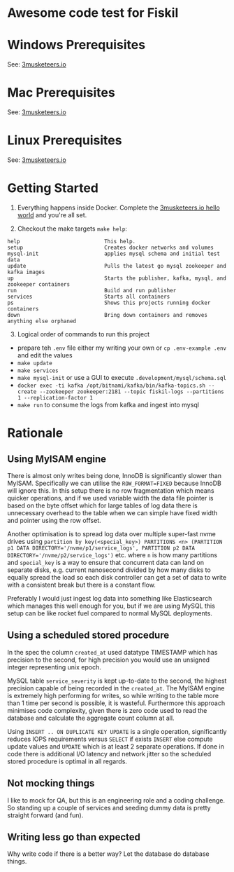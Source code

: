 # Awesome code test for Fiskil

# Windows Prerequisites

See: [3musketeers.io](https://3musketeers.io/docs/#prerequisites)

# Mac Prerequisites

See: [3musketeers.io](https://3musketeers.io/docs/#prerequisites)

# Linux Prerequisites

See: [3musketeers.io](https://3musketeers.io/docs/#prerequisites)

# Getting Started

1. Everything happens inside Docker. Complete the [3musketeers.io hello world](https://3musketeers.io/docs/#hello-world) and you're all set.

2. Checkout the make targets `make help`:

```
help                           This help.
setup                          Creates docker networks and volumes
mysql-init                     applies mysql schema and initial test data
update                         Pulls the latest go mysql zookeeper and kafka images
up                             Starts the publisher, kafka, mysql, and zookeeper containers
run                            Build and run publisher
services                       Starts all containers
ps                             Shows this projects running docker containers
down                           Bring down containers and removes anything else orphaned
```

3. Logical order of commands to run this project

- prepare teh `.env` file either my writing your own or `cp .env-example .env` and edit the values
- `make update`
- `make services`
- `make mysql-init` or use a GUI to execute `.development/mysql/schema.sql`
- `docker exec -ti kafka /opt/bitnami/kafka/bin/kafka-topics.sh --create --zookeeper zookeeper:2181 --topic fiskil-logs --partitions 1 --replication-factor 1`
- `make run` to consume the logs from kafka and ingest into mysql

# Rationale

## Using MyISAM engine

There is almost only writes being done, InnoDB is significantly slower than MyISAM. Specifically we can utilise the `ROW_FORMAT=FIXED` because InnoDB will ignore this.
In this setup there is no row fragmentation which means quicker operations, and if we used variable width the data file pointer is based on the byte offset which for large tables of log data there is unnecessary overhead to the table when we can simple have fixed width and pointer using the row offset.

Another optimisation is to spread log data over multiple super-fast nvme drives using `partition by key(<special_key>) PARTITIONS <n> (PARTITION p1 DATA DIRECTORY='/nvme/p1/service_logs', PARTITION p2 DATA DIRECTORY='/nvme/p2/service_logs')` etc. where `n` is how many partitions and `special_key` is a way to ensure that concurrent data can land on separate disks, e.g. current nanosecond divided by how many disks to equally spread the load so each disk controller can get a set of data to write with a consistent break but there is a constant flow.

Preferably I would just ingest log data into something like Elasticsearch which manages this well enough for you, but if we are using MySQL this setup can be like rocket fuel compared to normal MySQL deployments.

## Using a scheduled stored procedure

In the spec the column `created_at` used datatype TIMESTAMP which has precision to the second, for high precision you would use an unsigned integer representing unix epoch.

MySQL table `service_severity` is kept up-to-date to the second, the highest precision capable of being recorded in the `created_at`.
The MyISAM engine is extremely high performing for writes, so while writing to the table more than 1 time per second is possible, it is wasteful.
Furthermore this approach minimises code complexity, given there is zero code used to read the database and calculate the aggregate count column at all.

Using `INSERT .. ON DUPLICATE KEY UPDATE` is a single operation, significantly reduces IOPS requirements versus `SELECT` if exists `INSERT` else compute update values and `UPDATE` which is at least 2 separate operations. If done in code there is additional I/O latency and network jitter so the scheduled stored procedure is optimal in all regards.

## Not mocking things

I like to mock for QA, but this is an engineering role and a coding challenge. So standing up a couple of services and seeding dummy data is pretty straight forward (and fun).

## Writing less go than expected

Why write code if there is a better way? Let the database do database things. 

